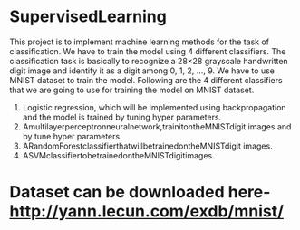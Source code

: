 # SupervisedLearning

This project is to implement machine learning methods for the task of classification. We have to train the model using 4 different classifiers. The classification task is basically to recognize a 28×28 grayscale handwritten digit image and identify it as a digit among 0, 1, 2, ..., 9. We have to use MNIST dataset to train the model. Following are the 4 different classifiers that we are going to use for training the model on MNIST dataset.
1. Logistic regression, which will be implemented using backpropagation and the model is trained by tuning hyper parameters.
2. Amultilayerperceptronneuralnetwork,trainitontheMNISTdigit images and by tune hyper parameters.
3. ARandomForestclassifierthatwillbetrainedontheMNISTdigit images.
4. ASVMclassifiertobetrainedontheMNISTdigitimages.


# Dataset can be downloaded here-http://yann.lecun.com/exdb/mnist/
